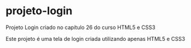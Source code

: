 # projeto-login
 Projeto Login criado no capítulo 26 do curso HTML5 e CSS3

 Este projeto é uma tela de login criada utilizando apenas HTML5 e CSS3
